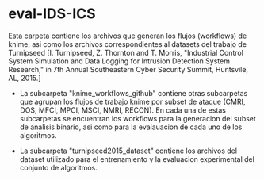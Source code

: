 # eval-IDS-ICS
Esta carpeta contiene los archivos que generan los flujos (workflows) de knime, asi como los archivos correspondientes al datasets del trabajo de Turnipseed [I. Turnipseed, Z. Thornton and T. Morris, "Industrial Control System Simulation and Data Logging for Intrusion Detection System Research," in 7th Annual Southeastern Cyber Security Summit, Huntsvile, AL, 2015.]

- La subcarpeta "knime_workflows_github" contiene otras subcarpetas que agrupan los flujos de trabajo knime por subset de ataque (CMRI, DOS, MFCI, MPCI, MSCI, NMRI, RECON). En cada una de estas subcarpetas se encuentran los workflows para la generacion del subset de analisis binario, asi como para la evalauacion de cada uno de los algoritmos.

- La subcarpeta "turnipseed2015_dataset" contiene los archivos del dataset utilizado para el entrenamiento y la evaluacion experimental del conjunto de algoritmos.
